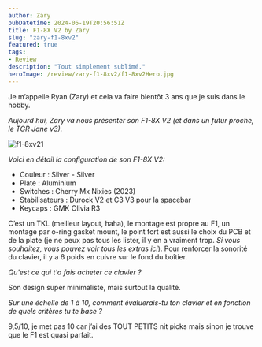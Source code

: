 ```yaml
---
author: Zary
pubDatetime: 2024-06-19T20:56:51Z
title: F1-8X V2 by Zary
slug: "zary-f1-8xv2"
featured: true
tags:
- Review
description: "Tout simplement sublimé."
heroImage: /review/zary-f1-8xv2/f1-8xv2Hero.jpg
---
```


Je m’appelle Ryan (Zary) et cela va faire bientôt 3 ans que je suis dans le hobby.

_Aujourd'hui, Zary va nous présenter son F1-8X V2 (et dans un futur proche, le TGR Jane v3)._

![f1-8xv21](/review/zary-f1-8xv2/f1-8xv21.jpg)

_Voici en détail la configuration de son F1-8X V2:_

- Couleur : Silver - Silver
- Plate : Aluminium
- Switches : Cherry Mx Nixies (2023)
- Stabilisateurs : Durock V2 et C3 V3 pour la spacebar
- Keycaps : GMK Olivia R3

C’est un TKL (meilleur layout, haha), le montage est propre au F1, un montage par o-ring gasket mount, le point fort est aussi le choix du PCB et de la plate (je ne peux pas tous les lister, il y en a vraiment trop. _Si vous souhaitez, vous pouvez voir tous les extras [ici](https://eloquentclicks.com/products/f1-8x-v2-add-ons)_). Pour renforcer la sonorité du clavier, il y a 6 poids en cuivre sur le fond du boîtier.

_Qu'est ce qui t'a fais acheter ce clavier ?_

Son design super minimaliste, mais surtout la qualité.

_Sur une échelle de 1 à 10, comment évaluerais-tu ton clavier et en fonction de quels critères tu te base ?_

9,5/10, je met pas 10 car j’ai des TOUT PETITS nit picks mais sinon je trouve que le F1 est quasi parfait.
